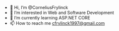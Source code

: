 - 👋 Hi, I’m @CorneliusFrylinck
- 👀 I’m interested in Web and Software Development
- 🌱 I’m currently learning ASP.NET CORE
- 📫 How to reach me cfrylinck1997@gmail.com

<!---
CorneliusFrylinck/CorneliusFrylinck is a ✨ special ✨ repository because its `README.md` (this file) appears on your GitHub profile.
You can click the Preview link to take a look at your changes.
--->
